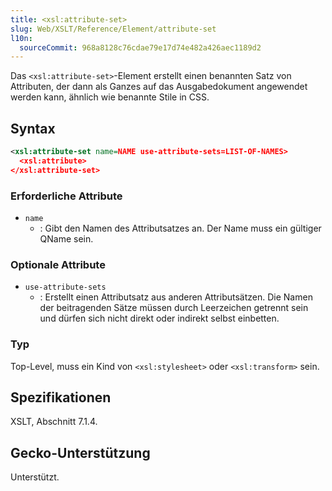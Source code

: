 ```yaml
---
title: <xsl:attribute-set>
slug: Web/XSLT/Reference/Element/attribute-set
l10n:
  sourceCommit: 968a8128c76cdae79e17d74e482a426aec1189d2
---
```


Das `<xsl:attribute-set>`-Element erstellt einen benannten Satz von Attributen, der dann als Ganzes auf das Ausgabedokument angewendet werden kann, ähnlich wie benannte Stile in CSS.

## Syntax

```xml
<xsl:attribute-set name=NAME use-attribute-sets=LIST-OF-NAMES>
  <xsl:attribute>
</xsl:attribute-set>
```

### Erforderliche Attribute

- `name`
  - : Gibt den Namen des Attributsatzes an. Der Name muss ein gültiger QName sein.

### Optionale Attribute

- `use-attribute-sets`
  - : Erstellt einen Attributsatz aus anderen Attributsätzen. Die Namen der beitragenden Sätze müssen durch Leerzeichen getrennt sein und dürfen sich nicht direkt oder indirekt selbst einbetten.

### Typ

Top-Level, muss ein Kind von `<xsl:stylesheet>` oder `<xsl:transform>` sein.

## Spezifikationen

XSLT, Abschnitt 7.1.4.

## Gecko-Unterstützung

Unterstützt.
